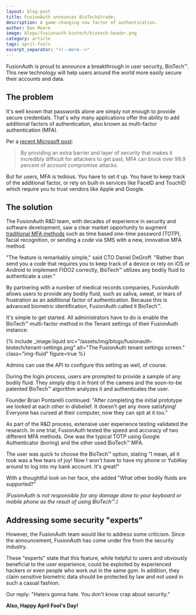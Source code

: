 ```yaml
---
layout: blog-post
title: FusionAuth announces BioTech&trade;
description: A game-changing new factor of authentication.
author: Dan Moore
image: blogs/fusionauth-biotech/biotech-header.png
category: article
tags: april-fools
excerpt_separator: "<!--more-->"
---
```


FusionAuth is proud to announce a breakthrough in user security, BioTech&trade;. This new technology will help users around the world more easily secure their accounts and data.

<!--more-->

## The problem 

It's well known that passwords alone are simply not enough to provide secure credentials. That's why many applications offer the ability to add additional factors of authentication, also known as multi-factor authentication (MFA).

Per a [recent Microsoft post](https://www.microsoft.com/security/blog/2019/08/20/one-simple-action-you-can-take-to-prevent-99-9-percent-of-account-attacks/):

> By providing an extra barrier and layer of security that makes it incredibly difficult for attackers to get past, MFA can block over 99.9 percent of account compromise attacks. 

But for users, MFA is tedious. You have to set it up. You have to keep track of the additional factor, or rely on built-in services like FaceID and TouchID which require you to trust vendors like Apple and Google.
 
## The solution

The FusionAuth R&D team, with decades of experience in security and software development, saw a clear market opportunity to augment [traditional MFA methods](/learn/expert-advice/authentication/multi-factor-authentication) such as time based one-time password (TOTP), facial recognition, or sending a code via SMS with a new, innovative MFA method.

"The feature is remarkably simple," said CTO Daniel DeGroff. "Rather than send you a code that requires you to keep track of a device or rely on iOS or Android to implement FIDO2 correctly, BioTech&trade; utilizes any bodily fluid to authenticate a user."

By partnering with a number of medical records companies, FusionAuth allows users to provide any bodily fluid, such as saliva, sweat, or tears of frustration as an additional factor of authentication. Because this is advanced biometric identification, FusionAuth called it BioTech&trade;.

It's simple to get started. All administrators have to do is enable the BioTech&trade; multi-factor method in the Tenant settings of their FusionAuth instance:

{% include _image.liquid src="/assets/img/blogs/fusionauth-biotech/tenant-settings.png" alt="The FusionAuth tenant settings screen." class="img-fluid" figure=true %}

Admins can use the API to configure this setting as well, of course.

During the login process, users are prompted to provide a sample of any bodily fluid. They simply drip it in front of the camera and the soon-to-be patented BioTech&trade; algorithm analyzes it and authenticates the user.

Founder Brian Pontarelli continued: "After completing the initial prototype we looked at each other in disbelief. It doesn't get any more satisfying! Everyone has cursed at their computer, now they can spit at it too."

As part of the R&D process, extensive user experience testing validated the research. In one trial, FusionAuth tested the speed and accuracy of two different MFA methods. One was the typical TOTP using Google Authenticator (boring) and the other used BioTech&trade; MFA.

The user was quick to choose the BioTech&trade; option, stating "I mean, all it took was a few tears of joy! Now I won't have to have my phone or YubiKey around to log into my bank account. It's great!"

With a thoughtful look on her face, she added "What other bodily fluids are supported?"

_(FusionAuth is not responsible for any damage done to your keyboard or mobile phone as the result of using BioTech&trade;.)_

## Addressing some security "experts"

However, the FusionAuth team would like to address some criticism. Since the announcement, FusionAuth has come under fire from the security industry. 

These "experts" state that this feature, while helpful to users and obviously beneficial to the user experience, could be exploited by experienced hackers or even people who work out in the same gym. In addition, they claim sensitive biometric data should be protected by law and not used in such a casual fashion.

Our reply: "Haters gonna hate. You don't know crap about security."

**Also, Happy April Fool's Day!**

